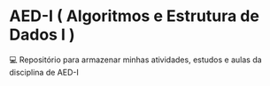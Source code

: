 # AED-I ( Algoritmos e Estrutura de Dados I )
💻 Repositório para armazenar minhas atividades, estudos e aulas da disciplina de AED-I
